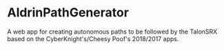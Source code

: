 # AldrinPathGenerator
A web app for creating autonomous paths to be followed by the TalonSRX based on the CyberKnight's/Cheesy Poof's 2018/2017 apps.